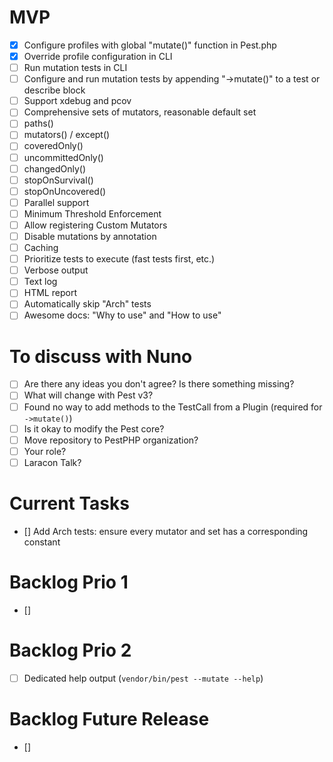 # MVP
- [x] Configure profiles with global "mutate()" function in Pest.php
- [x] Override profile configuration in CLI
- [ ] Run mutation tests in CLI
- [ ] Configure and run mutation tests by appending "->mutate()" to a test or describe block
- [ ] Support xdebug and pcov
- [ ] Comprehensive sets of mutators, reasonable default set
- [ ] paths()
- [ ] mutators() / except()
- [ ] coveredOnly()
- [ ] uncommittedOnly()
- [ ] changedOnly()
- [ ] stopOnSurvival()
- [ ] stopOnUncovered()
- [ ] Parallel support
- [ ] Minimum Threshold Enforcement
- [ ] Allow registering Custom Mutators
- [ ] Disable mutations by annotation
- [ ] Caching
- [ ] Prioritize tests to execute (fast tests first, etc.)
- [ ] Verbose output
- [ ] Text log
- [ ] HTML report
- [ ] Automatically skip "Arch" tests
- [ ] Awesome docs: "Why to use" and "How to use"

# To discuss with Nuno
- [ ] Are there any ideas you don't agree? Is there something missing?
- [ ] What will change with Pest v3?
- [ ] Found no way to add methods to the TestCall from a Plugin (required for `->mutate()`)
- [ ] Is it okay to modify the Pest core?
- [ ] Move repository to PestPHP organization?
- [ ] Your role?
- [ ] Laracon Talk?

# Current Tasks
- [] Add Arch tests: ensure every mutator and set has a corresponding constant

# Backlog Prio 1
- []

# Backlog Prio 2
- [ ] Dedicated help output (`vendor/bin/pest --mutate --help`)

# Backlog Future Release
- [] 
